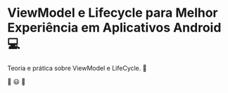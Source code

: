 # ViewModel e Lifecycle para Melhor Experiência em Aplicativos Android :computer:

Teoria e prática sobre ViewModel e LifeCycle. :wave:

:rocket: :smiley: :mobile_phone_off:

